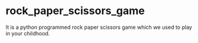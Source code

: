# rock_paper_scissors_game
It is a python programmed rock paper scissors game which we used to play in your childhood.
